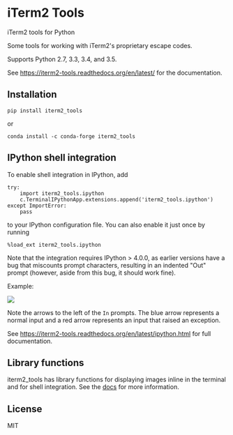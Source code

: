 # iTerm2 Tools

iTerm2 tools for Python

Some tools for working with iTerm2's proprietary escape codes.

Supports Python 2.7, 3.3, 3.4, and 3.5.

See https://iterm2-tools.readthedocs.org/en/latest/ for the documentation.

## Installation

    pip install iterm2_tools

or

    conda install -c conda-forge iterm2_tools

## IPython shell integration

To enable shell integration in IPython, add

    try:
        import iterm2_tools.ipython
        c.TerminalIPythonApp.extensions.append('iterm2_tools.ipython')
    except ImportError:
        pass

to your IPython configuration file. You can also enable it just once by
running

    %load_ext iterm2_tools.ipython

Note that the integration requires IPython > 4.0.0, as earlier versions have a
bug that miscounts prompt characters, resulting in an indented "Out" prompt
(however, aside from this bug, it should work fine).

Example:

![](docs/ipython-example.png)

Note the arrows to the left of the `In` prompts. The blue arrow represents a
normal input and a red arrow represents an input that raised an exception.

See https://iterm2-tools.readthedocs.org/en/latest/ipython.html for full
documentation.

## Library functions

iterm2_tools has library functions for displaying images inline in the
terminal and for shell integration. See the
[docs](https://iterm2-tools.readthedocs.org/) for more information.

## License

MIT
